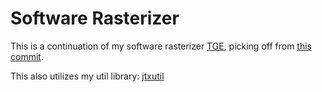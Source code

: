 # Software Rasterizer

This is a continuation of my software rasterizer [TGE](https://github.com/jebikoh/tge), picking off from [this commit](https://github.com/jebikoh/JTX/tree/d7c0d2ce7d786d05451b5f2cf271104f9fdeb44b).

This also utilizes my util library: [jtxutil](https://github.com/jebikoh/jtxutil)
